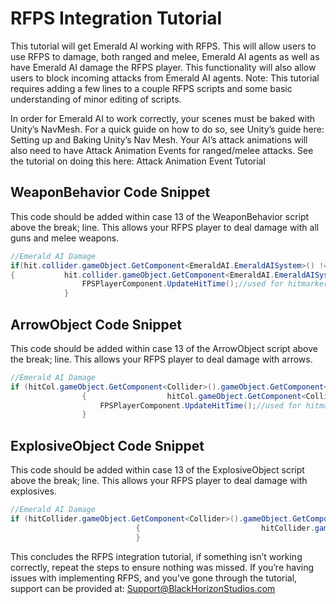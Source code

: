 # RFPS Integration Tutorial
This tutorial will get Emerald AI working with RFPS. This will allow users to use RFPS to damage, both ranged and melee, Emerald AI agents as well as have Emerald AI damage the RFPS player. This functionality will also allow users to block incoming attacks from Emerald AI agents. Note: This tutorial requires adding a few lines to a couple RFPS scripts and some basic understanding of minor editing of scripts. 

In order for Emerald AI to work correctly, your scenes must be baked with Unity’s NavMesh. For a quick guide on how to do so, see Unity’s guide here: Setting up and Baking Unity’s Nav Mesh. Your AI’s attack animations will also need to have Attack Animation Events for ranged/melee attacks. See the tutorial on doing this here: Attack Animation Event Tutorial

## WeaponBehavior Code Snippet
This code should be added within case 13 of the WeaponBehavior script above the break; line. This allows your RFPS player to deal damage with all guns and melee weapons.
```c#
//Emerald AI Damage
if(hit.collider.gameObject.GetComponent<EmeraldAI.EmeraldAISystem>() != null)
{			hit.collider.gameObject.GetComponent<EmeraldAI.EmeraldAISystem>().Damage((int)damageAmt, EmeraldAI.EmeraldAISystem.TargetType.Player);
				FPSPlayerComponent.UpdateHitTime();//used for hitmarker
			}
```

## ArrowObject Code Snippet
This code should be added within case 13 of the ArrowObject script above the break; line. This allows your RFPS player to deal damage with arrows.
```c#
//Emerald AI Damage
if (hitCol.gameObject.GetComponent<Collider>().gameObject.GetComponent<EmeraldAI.EmeraldAISystem>() != null)
                {                  hitCol.gameObject.GetComponent<Collider>().gameObject.GetComponent<EmeraldAI.EmeraldAISystem>().Damage((int)(damage + damageAddAmt), EmeraldAI.EmeraldAISystem.TargetType.Player);
                    FPSPlayerComponent.UpdateHitTime();//used for hitmarker
                }
```

## ExplosiveObject Code Snippet
This code should be added within case 13 of the ExplosiveObject script above the break; line. This allows your RFPS player to deal damage with explosives.
```c#
//Emerald AI Damage
if (hitCollider.gameObject.GetComponent<Collider>().gameObject.GetComponent<EmeraldAI.EmeraldAISystem>() != null)
                            {                           hitCollider.gameObject.GetComponent<Collider>().gameObject.GetComponent<EmeraldAI.EmeraldAISystem>().Damage((int)explosionDamageAmt, EmeraldAI.EmeraldAISystem.TargetType.Player);
                            }
```


This concludes the RFPS integration tutorial, if something isn’t working correctly, repeat the steps to ensure nothing was missed. If you’re having issues with implementing RFPS, and you’ve gone through the tutorial, support can be provided at: Support@BlackHorizonStudios.com
